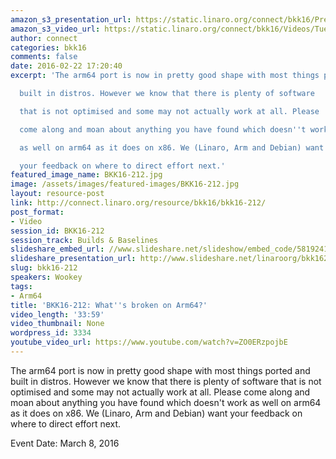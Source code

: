 ```yaml
---
amazon_s3_presentation_url: https://static.linaro.org/connect/bkk16/Presentations/Tuesday/BKK16-212.pdf
amazon_s3_video_url: https://static.linaro.org/connect/bkk16/Videos/Tuesday/BKK16-212%20Whats%20broken%20on%20ARM64.mp4
author: connect
categories: bkk16
comments: false
date: 2016-02-22 17:20:40
excerpt: 'The arm64 port is now in pretty good shape with most things ported and

  built in distros. However we know that there is plenty of software

  that is not optimised and some may not actually work at all. Please

  come along and moan about anything you have found which doesn''t work

  as well on arm64 as it does on x86. We (Linaro, Arm and Debian) want

  your feedback on where to direct effort next.'
featured_image_name: BKK16-212.jpg
image: /assets/images/featured-images/BKK16-212.jpg
layout: resource-post
link: http://connect.linaro.org/resource/bkk16/bkk16-212/
post_format:
- Video
session_id: BKK16-212
session_track: Builds & Baselines
slideshare_embed_url: //www.slideshare.net/slideshow/embed_code/58192410
slideshare_presentation_url: http://www.slideshare.net/linaroorg/bkk16212-whats-broken-on-arm64
slug: bkk16-212
speakers: Wookey
tags:
- Arm64
title: 'BKK16-212: What''s broken on Arm64?'
video_length: '33:59'
video_thumbnail: None
wordpress_id: 3334
youtube_video_url: https://www.youtube.com/watch?v=ZO0ERzpojbE
---
```


The arm64 port is now in pretty good shape with most things ported and built in distros. However we know that there is plenty of software that is not optimised and some may not actually work at all. Please come along and moan about anything you have found which doesn't work as well on arm64 as it does on x86. We (Linaro, Arm and Debian) want your feedback on where to direct effort next.

Event Date: March 8, 2016
